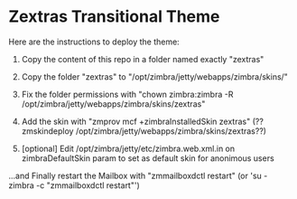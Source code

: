 Zextras Transitional Theme
========================

Here are the instructions to deploy the theme:

1) Copy the content of this repo in a folder named exactly "zextras"

2) Copy the folder "zextras" to "/opt/zimbra/jetty/webapps/zimbra/skins/"

3) Fix the folder permissions with "chown zimbra:zimbra -R /opt/zimbra/jetty/webapps/zimbra/skins/zextras"

4) Add the skin with "zmprov mcf +zimbraInstalledSkin zextras" (??zmskindeploy /opt/zimbra/jetty/webapps/zimbra/skins/zextras??)

5) [optional] Edit /opt/zimbra/jetty/etc/zimbra.web.xml.in on zimbraDefaultSkin param to set as default skin for anonimous users

...and Finally restart the Mailbox with "zmmailboxdctl restart" (or 'su - zimbra -c "zmmailboxdctl restart"')
